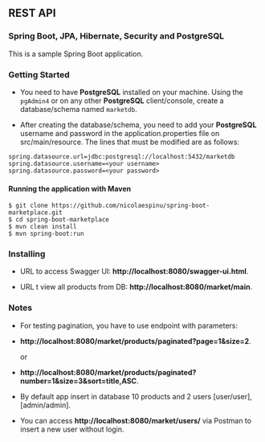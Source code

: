 ## REST API 
### Spring Boot, JPA, Hibernate, Security and PostgreSQL

This is a sample Spring Boot application. 
### Getting Started

*	You need to have **PostgreSQL** installed on your machine. Using the `pgAdmin4` or on any other **PostgreSQL** client/console,
     create a database/schema named `marketdb`. 
     

*   After creating the database/schema, you need to add your **PostgreSQL** username and password in the 
    application.properties file on src/main/resource. The lines that must be modified are as follows:
```properties
spring.datasource.url=jdbc:postgresql://localhost:5432/marketdb
spring.datasource.username=<your username>
spring.datasource.password=<your password>
```

#### Running the application with Maven
```shell
$ git clone https://github.com/nicolaespinu/spring-boot-marketplace.git
$ cd spring-boot-marketplace
$ mvn clean install
$ mvn spring-boot:run
```

### Installing
* 	URL to access Swagger UI: **http://localhost:8080/swagger-ui.html**.


* 	URL t view all products from DB: **http://localhost:8080/market/main**.
     
### Notes
* 	For testing pagination, you have to use endpoint with parameters:
*   **http://localhost:8080/market/products/paginated?page=1&size=2**.
    
    or          
*   **http://localhost:8080/market/products/paginated?number=1&size=3&sort=title,ASC**.

*  By default app insert in database 10 products and 2 users [user/user], [admin/admin].
*  You can access **http://localhost:8080/market/users/** via Postman to insert a new user without login.
